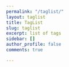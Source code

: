 ```yaml
---
permalink: "/taglist/"
layout: taglist
title: TagList
slug: taglist
excerpt: list of tags
sidebar: []
author_profile: false
comments: true

---
```

